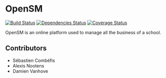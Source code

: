 # OpenSM
[![Build Status](https://travis-ci.org/combefis/opensm.svg?branch=master)](https://travis-ci.org/combefis/OpenSM)
[![Dependencies Status](https://david-dm.org/combefis/opensm.svg)](https://david-dm.org/)
[![Coverage Status](https://coveralls.io/repos/github/combefis/OpenSM/badge.svg?branch=master)](https://coveralls.io/github/combefis/OpenSM?branch=master)

OpenSM is an online platform used to manage all the business of a school.

## Contributors

- Sébastien Combéfis
- Alexis Nootens
- Damien Vanhove
